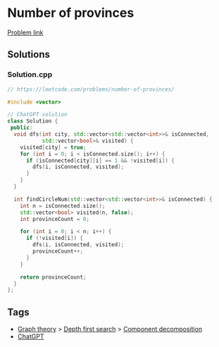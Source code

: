 # Number of provinces

[Problem link](https://leetcode.com/problems/number-of-provinces/)

## Solutions


### Solution.cpp
```cpp
// https://leetcode.com/problems/number-of-provinces/

#include <vector>

// ChatGPT solution
class Solution {
 public:
  void dfs(int city, std::vector<std::vector<int>>& isConnected,
           std::vector<bool>& visited) {
    visited[city] = true;
    for (int i = 0; i < isConnected.size(); i++) {
      if (isConnected[city][i] == 1 && !visited[i]) {
        dfs(i, isConnected, visited);
      }
    }
  }

  int findCircleNum(std::vector<std::vector<int>>& isConnected) {
    int n = isConnected.size();
    std::vector<bool> visited(n, false);
    int provinceCount = 0;

    for (int i = 0; i < n; i++) {
      if (!visited[i]) {
        dfs(i, isConnected, visited);
        provinceCount++;
      }
    }

    return provinceCount;
  }
};
```
## Tags

* [Graph theory](/README.md#Graph_theory) > [Depth first search](/README.md#Graph_theory-Depth_first_search) > [Component decomposition](/README.md#Graph_theory-Depth_first_search-Component_decomposition)
* [ChatGPT](/README.md#ChatGPT)
